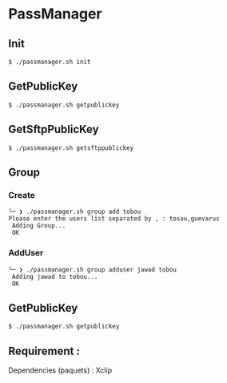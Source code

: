 # PassManager

## Init

```
$ ./passmanager.sh init
```

## GetPublicKey

```
$ ./passmanager.sh getpublickey
```

## GetSftpPublicKey

```
$ ./passmanager.sh getsftppublickey
```

## Group

### Create

```
╰─ ❯ ./passmanager.sh group add tobou 
Please enter the users list separated by , : tosau,guevarus
 Adding Group...
 OK
```

### AddUser

```
╰─ ❯ ./passmanager.sh group adduser jawad tobou 
 Adding jawad to tobou...
 OK
```

## GetPublicKey

```
$ ./passmanager.sh getpublickey
```

## Requirement :

Dependencies (paquets) : Xclip


